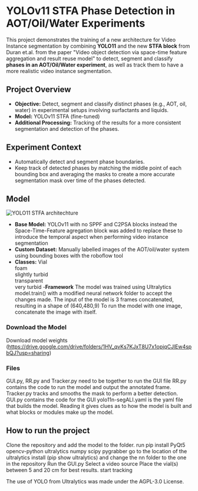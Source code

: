 # YOLOv11 STFA Phase Detection in AOT/Oil/Water Experiments

This project demonstrates the  training of a new architecture for Video Instance segmentation by combining **YOLO11** and the new **STFA block** from Duran et.al. from the paper "Video object detection via space-time feature aggregation and result reuse model" to detect, segment and classify **phases in an AOT/Oil/Water experiment**, as well as track them to have a more realistic video instance segmentation.

## Project Overview

- **Objective:** Detect, segment and classify distinct phases (e.g., AOT, oil, water) in experimental setups involving surfactants and liquids.
- **Model:** YOLOv11 STFA (fine-tuned)
- **Additional Processing:** Tracking of the results for a more consistent segmentation and detection of the phases.

## Experiment Context

- Automatically detect and segment phase boundaries.
- Keep track of detected phases by matching the middle point of each bounding box and averaging the masks to create a more accurate
  segmentation mask over time of the phases detected.


##  Model
![YOLO11 STFA architechture](/assets/YOLO11STFA.jpg)
- **Base Model:** YOLOv11 with no SPPF and C2PSA blocks instead the Space-Time-Feature agregation block was added to replace these to introduce
  the temporal aspect when performing video instance segmentation
- **Custom Dataset:** Manually labelled images of the AOT/oil/water system using bounding boxes with the roboflow tool
- **Classes:**
  Vial  
  foam  
  slightly turbid  
  transparent  
  very turbid
-**Framework** The model was trained using Ultralytics model.train() with a modified neural network folder to accept the changes made.
               The input of the model is 3 frames concatenated, resulting in a shape of (640,480,9)
               To run the model with one image, concatenate the image with itself. 


###  Download the Model

Download model weights (https://drive.google.com/drive/folders/1HV_qvKs7KJxT8U7x1opjqCJlEw4spbQJ?usp=sharing)

### Files

GUI.py, RR.py and Tracker.py need to be together to run the GUI file
RR.py contains the code to run the model and output the annotated frame.
Tracker.py tracks and smooths the mask to perform a better detection.
GUI.py contains the code for the GUI
yolo11n-segALI.yaml is the yaml file that builds the model. Reading it gives clues as to how the model is built and what blocks or modules make up the model.


## How to run the project

  Clone the repository and add the model to the folder. 
  run pip install PyQt5 opencv-python ultralytics numpy scipy pygrabber
  go to the location of the ultralytics install (pip show ultralytics) and change the nn folder to the one in the repository
  Run the GUI.py
  Select a video source
  Place the vial(s) between 5 and 20 cm for best results.
  start tracking



The use of YOLO from Ultralytics was made under the AGPL-3.0 License.
